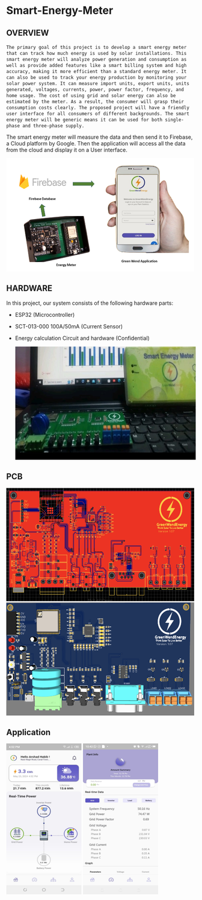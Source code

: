 # Smart-Energy-Meter

##  OVERVIEW
    The primary goal of this project is to develop a smart energy meter that can track how much energy is used by solar installations. This smart energy meter will analyze power generation and consumption as well as provide added features like a smart billing system and high accuracy, making it more efficient than a standard energy meter. It can also be used to track your energy production by monitoring your solar power system. It can measure import units, export units, units generated, voltages, currents, power, power factor, frequency, and home usage. The cost of using grid and solar energy can also be estimated by the meter. As a result, the consumer will grasp their consumption costs clearly. The proposed project will have a friendly user interface for all consumers of different backgrounds. The smart energy meter will be generic means it can be used for both single-phase and three-phase supply. 
The smart energy meter will measure the data and then send it to Firebase, a Cloud platform by Google. Then the application will access all the data from the cloud and display it on a User interface.

  <img src="/images/image1.png" alt="Description" width="500" height="300">

## HARDWARE
In this project, our system consists of the following hardware parts:
 - ESP32 (Microcontroller) 
 - SCT-013-000 100A/50mA (Current Sensor)
 - Energy calculation Circuit and hardware (Confidential)
 
   <img src="/images/image6.jpeg" alt="Description" width="500" height="300">
 
 ## PCB
 
 <img src="/images/image2.png" alt="Description" width="500" height="300">
 
  <img src="/images/image3.png" alt="Description" width="500" height="300">
 
 ## Application 
 
   <img src="/images/image4.jpeg" alt="Description" width="200" height="400">   
   <img src="/images/image5.jpeg" alt="Description" width="200" height="400">   
 
 
 
